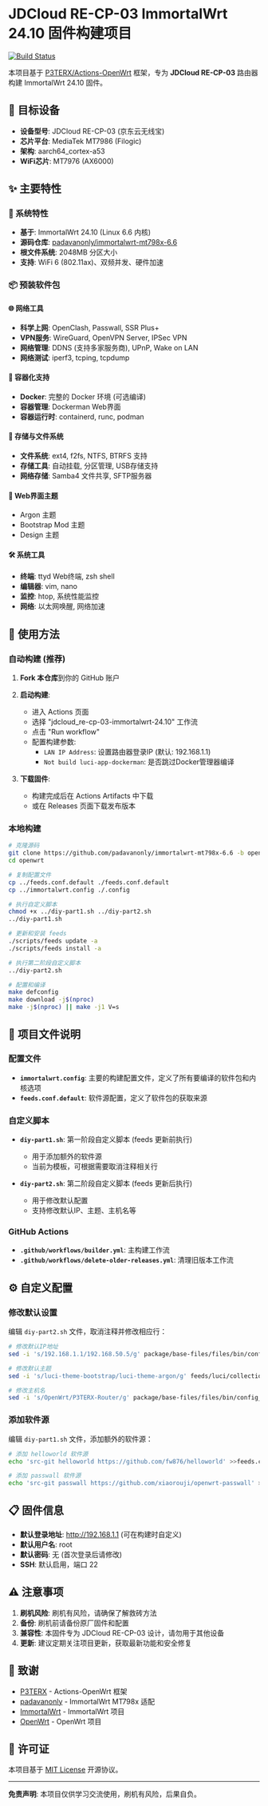 # JDCloud RE-CP-03 ImmortalWrt 24.10 固件构建项目

[![Build Status](https://github.com/Eivs/jdcloud_re-cp-03-immortalwrt-24.10/actions/workflows/builder.yml/badge.svg)](https://github.com/Eivs/jdcloud_re-cp-03-immortalwrt-24.10/actions/workflows/builder.yml)

本项目基于 [P3TERX/Actions-OpenWrt](https://github.com/P3TERX/Actions-OpenWrt) 框架，专为 **JDCloud RE-CP-03** 路由器构建 ImmortalWrt 24.10 固件。

## 🎯 目标设备

- **设备型号**: JDCloud RE-CP-03 (京东云无线宝)
- **芯片平台**: MediaTek MT7986 (Filogic)
- **架构**: aarch64_cortex-a53
- **WiFi芯片**: MT7976 (AX6000)

## ✨ 主要特性

### 🔧 系统特性
- **基于**: ImmortalWrt 24.10 (Linux 6.6 内核)
- **源码仓库**: [padavanonly/immortalwrt-mt798x-6.6](https://github.com/padavanonly/immortalwrt-mt798x-6.6)
- **根文件系统**: 2048MB 分区大小
- **支持**: WiFi 6 (802.11ax)、双频并发、硬件加速

### 📦 预装软件包

#### 🌐 网络工具
- **科学上网**: OpenClash, Passwall, SSR Plus+
- **VPN服务**: WireGuard, OpenVPN Server, IPSec VPN
- **网络管理**: DDNS (支持多家服务商), UPnP, Wake on LAN
- **网络测试**: iperf3, tcping, tcpdump

#### 🐳 容器化支持
- **Docker**: 完整的 Docker 环境 (可选编译)
- **容器管理**: Dockerman Web界面
- **容器运行时**: containerd, runc, podman

#### 💾 存储与文件系统
- **文件系统**: ext4, f2fs, NTFS, BTRFS 支持
- **存储工具**: 自动挂载, 分区管理, USB存储支持
- **网络存储**: Samba4 文件共享, SFTP服务器

#### 🎨 Web界面主题
- Argon 主题
- Bootstrap Mod 主题  
- Design 主题

#### 🛠️ 系统工具
- **终端**: ttyd Web终端, zsh shell
- **编辑器**: vim, nano
- **监控**: htop, 系统性能监控
- **网络**: 以太网唤醒, 网络加速

## 🚀 使用方法

### 自动构建 (推荐)

1. **Fork 本仓库**到你的 GitHub 账户

2. **启动构建**:
   - 进入 Actions 页面
   - 选择 "jdcloud_re-cp-03-immortalwrt-24.10" 工作流
   - 点击 "Run workflow"
   - 配置构建参数:
     - `LAN IP Address`: 设置路由器登录IP (默认: 192.168.1.1)
     - `Not build luci-app-dockerman`: 是否跳过Docker管理器编译

3. **下载固件**:
   - 构建完成后在 Actions Artifacts 中下载
   - 或在 Releases 页面下载发布版本

### 本地构建

```bash
# 克隆源码
git clone https://github.com/padavanonly/immortalwrt-mt798x-6.6 -b openwrt-24.10-6.6 openwrt
cd openwrt

# 复制配置文件
cp ../feeds.conf.default ./feeds.conf.default
cp ../immortalwrt.config ./.config

# 执行自定义脚本
chmod +x ../diy-part1.sh ../diy-part2.sh
../diy-part1.sh

# 更新和安装 feeds
./scripts/feeds update -a
./scripts/feeds install -a

# 执行第二阶段自定义脚本
../diy-part2.sh

# 配置和编译
make defconfig
make download -j$(nproc)
make -j$(nproc) || make -j1 V=s
```

## 📁 项目文件说明

### 配置文件
- **`immortalwrt.config`**: 主要的构建配置文件，定义了所有要编译的软件包和内核选项
- **`feeds.conf.default`**: 软件源配置，定义了软件包的获取来源

### 自定义脚本
- **`diy-part1.sh`**: 第一阶段自定义脚本 (feeds 更新前执行)
  - 用于添加额外的软件源
  - 当前为模板，可根据需要取消注释相关行
  
- **`diy-part2.sh`**: 第二阶段自定义脚本 (feeds 更新后执行)  
  - 用于修改默认配置
  - 支持修改默认IP、主题、主机名等

### GitHub Actions
- **`.github/workflows/builder.yml`**: 主构建工作流
- **`.github/workflows/delete-older-releases.yml`**: 清理旧版本工作流

## ⚙️ 自定义配置

### 修改默认设置

编辑 `diy-part2.sh` 文件，取消注释并修改相应行：

```bash
# 修改默认IP地址
sed -i 's/192.168.1.1/192.168.50.5/g' package/base-files/files/bin/config_generate

# 修改默认主题
sed -i 's/luci-theme-bootstrap/luci-theme-argon/g' feeds/luci/collections/luci/Makefile

# 修改主机名
sed -i 's/OpenWrt/P3TERX-Router/g' package/base-files/files/bin/config_generate
```

### 添加软件源

编辑 `diy-part1.sh` 文件，添加额外的软件源：

```bash
# 添加 helloworld 软件源
echo 'src-git helloworld https://github.com/fw876/helloworld' >>feeds.conf.default

# 添加 passwall 软件源  
echo 'src-git passwall https://github.com/xiaorouji/openwrt-passwall' >>feeds.conf.default
```

## 📋 固件信息

- **默认登录地址**: http://192.168.1.1 (可在构建时自定义)
- **默认用户名**: root
- **默认密码**: 无 (首次登录后请修改)
- **SSH**: 默认启用，端口 22

## ⚠️ 注意事项

1. **刷机风险**: 刷机有风险，请确保了解救砖方法
2. **备份**: 刷机前请备份原厂固件和配置
3. **兼容性**: 本固件专为 JDCloud RE-CP-03 设计，请勿用于其他设备
4. **更新**: 建议定期关注项目更新，获取最新功能和安全修复

## 🙏 致谢

- [P3TERX](https://github.com/P3TERX) - Actions-OpenWrt 框架
- [padavanonly](https://github.com/padavanonly) - ImmortalWrt MT798x 适配
- [ImmortalWrt](https://github.com/immortalwrt) - ImmortalWrt 项目
- [OpenWrt](https://openwrt.org/) - OpenWrt 项目

## 📄 许可证

本项目基于 [MIT License](LICENSE) 开源协议。

---

**免责声明**: 本项目仅供学习交流使用，刷机有风险，后果自负。
